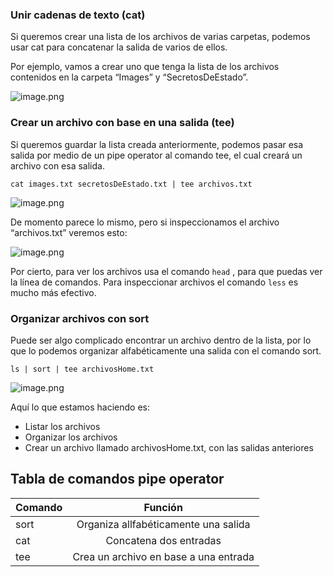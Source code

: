### Unir cadenas de texto (cat)

Si queremos crear una lista de los archivos de varias carpetas, podemos usar cat para concatenar la salida de varios de ellos.

Por ejemplo, vamos a crear uno que tenga la lista de los archivos contenidos en la carpeta “Images” y “SecretosDeEstado”.

![image.png](https://cdn.document360.io/da52b302-22aa-4a71-9908-ba18e68ffee7/Images/Documentation/image%28110%29.png)

### Crear un archivo con base en una salida (tee)

Si queremos guardar la lista creada anteriormente, podemos pasar esa salida por medio de un pipe operator al comando tee, el cual creará un archivo con esa salida.

```
cat images.txt secretosDeEstado.txt | tee archivos.txt
```

![image.png](https://cdn.document360.io/da52b302-22aa-4a71-9908-ba18e68ffee7/Images/Documentation/image%28111%29.png)

De momento parece lo mismo, pero si inspeccionamos el archivo “archivos.txt” veremos esto:

![image.png](https://cdn.document360.io/da52b302-22aa-4a71-9908-ba18e68ffee7/Images/Documentation/image%28112%29.png)

Por cierto, para ver los archivos usa el comando `head` , para que puedas ver la línea de comandos. Para inspeccionar archivos el comando `less` es mucho más efectivo.

### Organizar archivos con sort

Puede ser algo complicado encontrar un archivo dentro de la lista, por lo que lo podemos organizar alfabéticamente una salida con el comando sort.

```
ls | sort | tee archivosHome.txt
```

![image.png](https://cdn.document360.io/da52b302-22aa-4a71-9908-ba18e68ffee7/Images/Documentation/image%28113%29.png)

Aquí lo que estamos haciendo es:

-   Listar los archivos
-   Organizar los archivos
-   Crear un archivo llamado archivosHome.txt, con las salidas anteriores

## Tabla de comandos pipe operator

| Comando |                Función                |
| ------- |:-------------------------------------:|
| sort    | Organiza allfabéticamente una salida  |
| cat     |        Concatena dos entradas         |
| tee     | Crea un archivo en base a una entrada |
